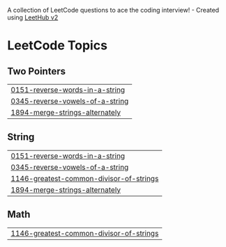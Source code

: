 A collection of LeetCode questions to ace the coding interview! - Created using [LeetHub v2](https://github.com/arunbhardwaj/LeetHub-2.0)
<!---LeetCode Topics Start-->
# LeetCode Topics
## Two Pointers
|  |
| ------- |
| [0151-reverse-words-in-a-string](https://github.com/jatin-2k/Daily-Compet/tree/master/0151-reverse-words-in-a-string) |
| [0345-reverse-vowels-of-a-string](https://github.com/jatin-2k/Daily-Compet/tree/master/0345-reverse-vowels-of-a-string) |
| [1894-merge-strings-alternately](https://github.com/jatin-2k/Daily-Compet/tree/master/1894-merge-strings-alternately) |
## String
|  |
| ------- |
| [0151-reverse-words-in-a-string](https://github.com/jatin-2k/Daily-Compet/tree/master/0151-reverse-words-in-a-string) |
| [0345-reverse-vowels-of-a-string](https://github.com/jatin-2k/Daily-Compet/tree/master/0345-reverse-vowels-of-a-string) |
| [1146-greatest-common-divisor-of-strings](https://github.com/jatin-2k/Daily-Compet/tree/master/1146-greatest-common-divisor-of-strings) |
| [1894-merge-strings-alternately](https://github.com/jatin-2k/Daily-Compet/tree/master/1894-merge-strings-alternately) |
## Math
|  |
| ------- |
| [1146-greatest-common-divisor-of-strings](https://github.com/jatin-2k/Daily-Compet/tree/master/1146-greatest-common-divisor-of-strings) |
<!---LeetCode Topics End-->